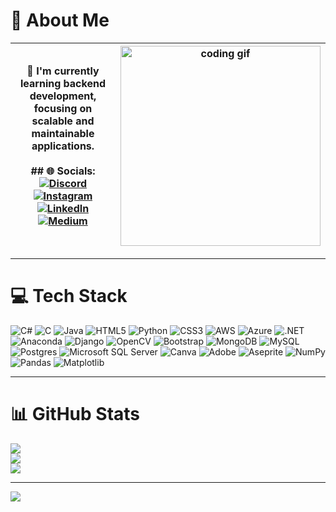 # 💫 About Me

| <div markdown="span">🌱 I'm currently learning **backend development**, focusing on scalable and maintainable applications.<br><br>## 🌐 Socials:<br>[![Discord](https://img.shields.io/badge/Discord-%237289DA.svg?logo=discord&logoColor=white)](https://discord.gg/codecrew__)  <br>[![Instagram](https://img.shields.io/badge/Instagram-%23E4405F.svg?logo=Instagram&logoColor=white)](https://instagram.com/codecrew__)  <br>[![LinkedIn](https://img.shields.io/badge/LinkedIn-%230077B5.svg?logo=linkedin&logoColor=white)](https://linkedin.com/in/ibrahimtulumcu)  <br>[![Medium](https://img.shields.io/badge/Medium-12100E?logo=medium&logoColor=white)](https://medium.com/@ibrahimtulumcu) </div> | <img src="https://media.giphy.com/media/JqDeqvUsp6Qys/giphy.gif" alt="coding gif" width="320" /> |
|---|---|

---

# 💻 Tech Stack

![C#](https://img.shields.io/badge/c%23-%23239120.svg?style=flat-square&logo=csharp&logoColor=white) 
![C](https://img.shields.io/badge/c-%2300599C.svg?style=flat-square&logo=c&logoColor=white) 
![Java](https://img.shields.io/badge/java-%23ED8B00.svg?style=flat-square&logo=openjdk&logoColor=white) 
![HTML5](https://img.shields.io/badge/html5-%23E34F26.svg?style=flat-square&logo=html5&logoColor=white) 
![Python](https://img.shields.io/badge/python-3670A0?style=flat-square&logo=python&logoColor=ffdd54) 
![CSS3](https://img.shields.io/badge/css3-%231572B6.svg?style=flat-square&logo=css3&logoColor=white) 
![AWS](https://img.shields.io/badge/AWS-%23FF9900.svg?style=flat-square&logo=amazon-aws&logoColor=white) 
![Azure](https://img.shields.io/badge/azure-%230072C6.svg?style=flat-square&logo=microsoftazure&logoColor=white) 
![.NET](https://img.shields.io/badge/.NET-5C2D91?style=flat-square&logo=.net&logoColor=white) 
![Anaconda](https://img.shields.io/badge/Anaconda-%2344A833.svg?style=flat-square&logo=anaconda&logoColor=white) 
![Django](https://img.shields.io/badge/django-%23092E20.svg?style=flat-square&logo=django&logoColor=white) 
![OpenCV](https://img.shields.io/badge/opencv-%23white.svg?style=flat-square&logo=opencv&logoColor=white) 
![Bootstrap](https://img.shields.io/badge/bootstrap-%238511FA.svg?style=flat-square&logo=bootstrap&logoColor=white) 
![MongoDB](https://img.shields.io/badge/MongoDB-%234ea94b.svg?style=flat-square&logo=mongodb&logoColor=white) 
![MySQL](https://img.shields.io/badge/mysql-%2300000f.svg?style=flat-square&logo=mysql&logoColor=white) 
![Postgres](https://img.shields.io/badge/postgres-%23316192.svg?style=flat-square&logo=postgresql&logoColor=white) 
![Microsoft SQL Server](https://img.shields.io/badge/Microsoft%20SQL%20Server-CC2927?style=flat-square&logo=microsoft%20sql%20server&logoColor=white) 
![Canva](https://img.shields.io/badge/Canva-%2300C4CC.svg?style=flat-square&logo=Canva&logoColor=white) 
![Adobe](https://img.shields.io/badge/adobe-%23FF0000.svg?style=flat-square&logo=adobe&logoColor=white) 
![Aseprite](https://img.shields.io/badge/Aseprite-FFFFFF?style=flat-square&logo=Aseprite&logoColor=#7D929E) 
![NumPy](https://img.shields.io/badge/numpy-%23013243.svg?style=flat-square&logo=numpy&logoColor=white) 
![Pandas](https://img.shields.io/badge/pandas-%23150458.svg?style=flat-square&logo=pandas&logoColor=white) 
![Matplotlib](https://img.shields.io/badge/Matplotlib-%23ffffff.svg?style=flat-square&logo=Matplotlib&logoColor=black)

---

# 📊 GitHub Stats

![](https://github-readme-stats.vercel.app/api?username=ibrahimTlmcu&theme=tokyonight&hide_border=false&include_all_commits=true&count_private=false)<br/>
![](https://github-readme-streak-stats.herokuapp.com/?user=ibrahimTlmcu&theme=tokyonight&hide_border=false)<br/>
![](https://github-readme-stats.vercel.app/api/top-langs/?username=ibrahimTlmcu&theme=tokyonight&hide_border=false&include_all_commits=true&count_private=false&layout=compact)

---

[![](https://visitcount.itsvg.in/api?id=ibrahimTlmcu&icon=0&color=0)](https://visitcount.itsvg.in)
